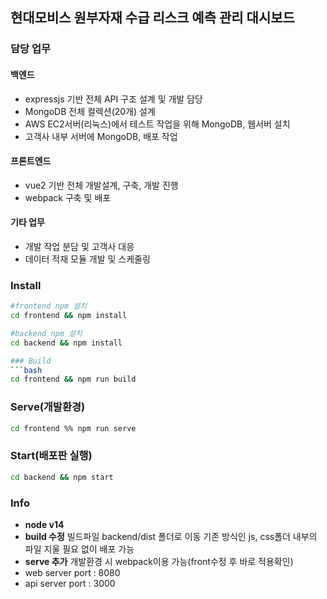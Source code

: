 ## 현대모비스 원부자재 수급 리스크 예측 관리 대시보드

### 담당 업무

#### **백엔드**
  - expressjs 기반 전체 API 구조 설계 및 개발 담당
  - MongoDB 전체 컬렉션(20개) 설계 
  - AWS EC2서버(리눅스)에서 테스트 작업을 위해 MongoDB, 웹서버 설치
  - 고객사 내부 서버에 MongoDB, 배포 작업
  

#### **프론트엔드** 
  - vue2 기반 전체 개발설계, 구축, 개발 진행
  - webpack 구축 및 배포


#### **기타 업무**
  - 개발 작업 분담 및 고객사 대응
  - 데이터 적재 모듈 개발 및 스케줄링

### Install
```bash
#frontend npm 설치
cd frontend && npm install

#backend npm 설치
cd backend && npm install

### Build
```bash
cd frontend && npm run build
```

### Serve(개발환경)
```bash
cd frontend %% npm run serve
```
### Start(배포판 실행) 
```bash
cd backend && npm start
```

### Info
- **node v14**
- **build 수정** 빌드파일 backend/dist 폴더로 이동 기존 방식인 js, css폴더 내부의 파일 지울 필요 없이 배포 가능
- **serve 추가** 개발환경 시 webpack이용 가능(front수정 후 바로 적용확인)
- web server port : 8080
- api server port : 3000

